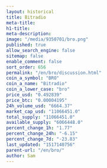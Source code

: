 ```yaml
---
layout: historical
title: Bitradio
meta-title: 
h1-title: 
meta-description: 
image: "/media/9350701/bro.png"
published: true
allow_search_engine: false
sitemap: false
enable_comment: false
sort_order: 656
permalink: "/en/bro/discussion.html"
coin_a_symbol: "BRO"
coin_a_name: "Bitradio"
coin_a_lower_case: "bro"
price_usd: "0.492839"
price_btc: "0.00004195"
24h_volume_usd: "6664.37"
market_cap_usd: "11066451.0"
total_supply: "11066451.0"
available_supply: "6066448.0"
percent_change_1h: "1.77"
percent_change_24h: "-6.15"
percent_change_7d: "-23.83"
last_updated: "1517140756"
parent-url: "/en/bro/"
author: Sam
---
```



